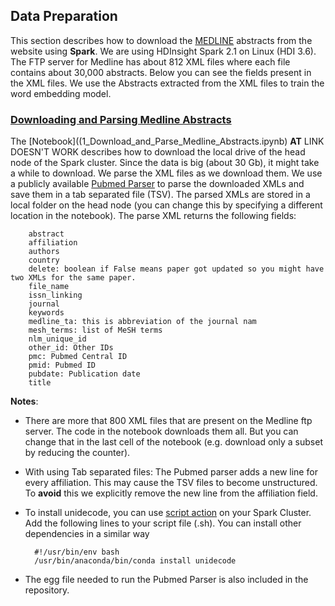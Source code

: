 ## **Data Preparation**
This section describes how to download the [MEDLINE](https://www.nlm.nih.gov/pubs/factsheets/medline.html) abstracts from the website using **Spark**. We are using HDInsight Spark 2.1 on Linux (HDI 3.6).
The FTP server for Medline has about 812 XML files where each file contains about 30,000 abstracts. Below you can see the fields present in the XML files. We use the Abstracts extracted from the XML files to train the word embedding model.


### [Downloading and Parsing Medline Abstracts](1_Download_and_Parse_Medline_Abstracts.ipynb)
The [Notebook]((1_Download_and_Parse_Medline_Abstracts.ipynb) **AT** LINK DOESN'T WORK describes how to download the local drive of the head node of the Spark cluster. Since the data is big (about 30 Gb), it might take a while to download. We parse the XML files as we download them. We use a publicly available [Pubmed Parser](https://github.com/titipata/pubmed_parser) to parse the downloaded XMLs and save them in a tab separated file (TSV). The parsed XMLs are stored in a local folder on the head node (you can change this by specifying a different location in the notebook). The parse XML returns the following fields:

        abstract
        affiliation
        authors
        country	
        delete: boolean if False means paper got updated so you might have two XMLs for the same paper.
        file_name	
        issn_linking	
        journal	
        keywords	
        medline_ta: this is abbreviation of the journal nam	
        mesh_terms: list of MeSH terms	
        nlm_unique_id	
        other_id: Other IDs	
        pmc: Pubmed Central ID	
        pmid: Pubmed ID
        pubdate: Publication date
        title

**Notes**:
- There are more that 800 XML files that are present on the Medline ftp server. The code in the notebook downloads them all. But you can change that in the last cell of the notebook (e.g. download only a subset by reducing the counter).
- With using Tab separated files: The Pubmed parser adds a new line for every affiliation. This may cause the TSV files to become unstructured. To **avoid** this we explicitly remove the new line from the affiliation field.
- To install unidecode, you can use [script action](https://docs.microsoft.com/en-us/azure/hdinsight/hdinsight-hadoop-customize-cluster-linux) on your Spark Cluster. Add the following lines to your script file (.sh). 
You can install other dependencies in a similar way

        #!/usr/bin/env bash
        /usr/bin/anaconda/bin/conda install unidecode
        
- The egg file needed to run the Pubmed Parser is also included in the repository.

